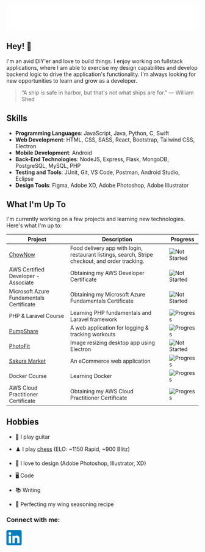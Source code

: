 <div align="center">
  <img src="git_headerGradient.svg"/>
</div>

## Hey! 👋

I'm an avid DIY'er and love to build things. I enjoy working on fullstack applications, where I am able to exercise my design capabilites and develop backend logic to drive the application's functionality. I'm always looking for new opportunities to learn and grow as a developer.

> “A ship is safe in harbor, but that's not what ships are for." — William Shed

## Skills

- **Programming Languages**: JavaScript, Java, Python, C, Swift
- **Web Development**: HTML, CSS, SASS, React, Bootstrap, Tailwind CSS, Electron
- **Mobile Development**: Android
- **Back-End Technologies**: NodeJS, Express, Flask, MongoDB, PostgreSQL, MySQL, PHP
- **Testing and Tools**: JUnit, Git, VS Code, Postman, Android Studio, Eclipse
- **Design Tools**: Figma, Adobe XD, Adobe Photoshop, Adobe Illustrator

## What I'm Up To

I'm currently working on a few projects and learning new technologies. Here's what I'm up to:

| Project                                                      | Description                                                                                     | Progress                                                                |
| ------------------------------------------------------------ | ----------------------------------------------------------------------------------------------- | ----------------------------------------------------------------------- |
| [ChowNow](https://github.com/fredschuck/chownow)             | Food delivery app with login, restaurant listings, search, Stripe checkout, and order tracking. | ![Not Started](https://img.shields.io/badge/not%20started-5A5A5A)       |
| AWS Certified Developer - Associate                          | Obtaining my AWS Developer Certificate                                                          | ![Not Started](https://img.shields.io/badge/not%20started-5A5A5A)       |
| Microsoft Azure Fundamentals Certificate                     | Obtaining my Microsoft Azure Fundamentals Certificate                                           | ![Not Started](https://img.shields.io/badge/not%20started-5A5A5A)       |
| PHP & Laravel Course                                         | Learning PHP fundamentals and Laravel framework                                                 | ![Progress](https://progress-bar.dev/40/?scale=100&width=150&suffix=%)  |
| [PumpShare](https://github.com/lukesnc/pumpshare)            | A web application for logging & tracking workouts                                               | ![Progress](https://progress-bar.dev/69/?scale=100&width=150&suffix=%)  |
| [PhotoFit](https://github.com/fredschuck/image-resizer)      | Image resizing desktop app using Electron                                                       | ![Not Started](https://img.shields.io/badge/done-0277A3)                |
| [Sakura Market](https://github.com/fredschuck/sakura-market) | An eCommerce web application                                                                    | ![Progress](https://progress-bar.dev/100/?scale=100&width=150&suffix=%) |
| Docker Course                                                | Learning Docker                                                                                 | ![Progress](https://progress-bar.dev/100/?scale=100&width=150&suffix=%) |
| AWS Cloud Practitioner Certificate                           | Obtaining my AWS Cloud Practitioner Certificate                                                 | ![Progress](https://progress-bar.dev/100/?scale=100&width=150&suffix=%) |

<!-- To see more of what I've completed, check out [My Progress](./Progress.md) -->

<!-- > To learn more about what I've already worked on, check out my [progress tracker](). -->

## Hobbies

- 🎸 I play guitar

- ♟️ I play [chess](https://www.chess.com/member/fredschuck) (ELO: ~1150 Rapid, ~900 Blitz)

- 🎨 I love to design (Adobe Photoshop, Illustrator, XD)

- 🖥️ Code

- 📚 Writing

- 🍗 Perfecting my wing seasoning recipe

<h3 align="left">Connect with me:</h3>
<p align="left">
<a href="https://linkedin.com/in/fredschuck" target="blank">
 <img src="LinkedIn_icon.svg" width="40"/>
 </a>
</p>

<!-- <div align="center">
  <br><br>
  <img src="honest-work.jpg" width="40%" />
</div> -->
